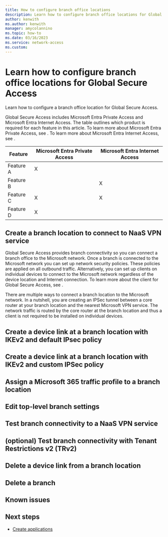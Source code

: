 ```yaml
---
title: How to configure branch office locations
description: Learn how to configure branch office locations for Global Secure Access.
author: kenwith
ms.author: kenwith
manager: amycolannino
ms.topic: how-to
ms.date: 03/16/2023
ms.service: network-access
ms.custom: 
---
```



<!-- 1. H1
Required. Set expectations for what the content covers, so customers know the 
content meets their needs. H1 format is # What is <product/service>?
-->

# Learn how to configure branch office locations for Global Secure Access

Learn how to configure a branch office location for Global Secure Access.

Global Secure Access includes Microsoft Entra Private Access and Microsoft Entra Internet Access. The table outlines which product is required for each feature in this article. To learn more about Microsoft Entra Private Access, see [](). To learn more about Microsoft Entra Internet Access, see []().

| Feature   | Microsoft Entra Private Access | Microsoft Entra Internet Access |
|----------|-----------|------------|
| Feature A | X |   |
| Feature B |   | X |
| Feature C | X | X |
| Feature D | X |   |

## Create a branch location to connect to NaaS VPN service
Global Secure Access provides branch connectivity so you can connect a branch office to the Microsoft network. Once a branch is connected to the Microsoft network you can set up network security policies. These policies are applied on all outbound traffic. Alternatively, you can set up clients on individual devices to connect to the Microsoft network regardless of the device location and Internet connection. To learn more about the client for Global Secure Access, see []().

There are multiple ways to connect a branch location to the Microsoft network. In a nutshell, you are creating an IPSec tunnel between a core router at your branch location and the nearest Microsoft VPN service. The network traffic is routed by the core router at the branch location and thus a client is not required to be installed on individual devices.

## Create a device link at a branch location with IKEv2 and default IPsec policy
<!-- add your content here -->

## Create a device link at a branch location with IKEv2 and custom IPSec policy
<!-- add your content here -->

## Assign a Microsoft 365 traffic profile to a branch location
<!-- add your content here -->

## Edit top-level branch settings

## Test branch connectivity to a NaaS VPN service

## (optional) Test branch connectivity with Tenant Restrictions v2 (TRv2)

## Delete a device link from a branch location

## Delete a branch

## Known issues

## Next steps
<!-- Add a context sentence for the following links -->
- [Create applications](how-to-create-applications.md)


